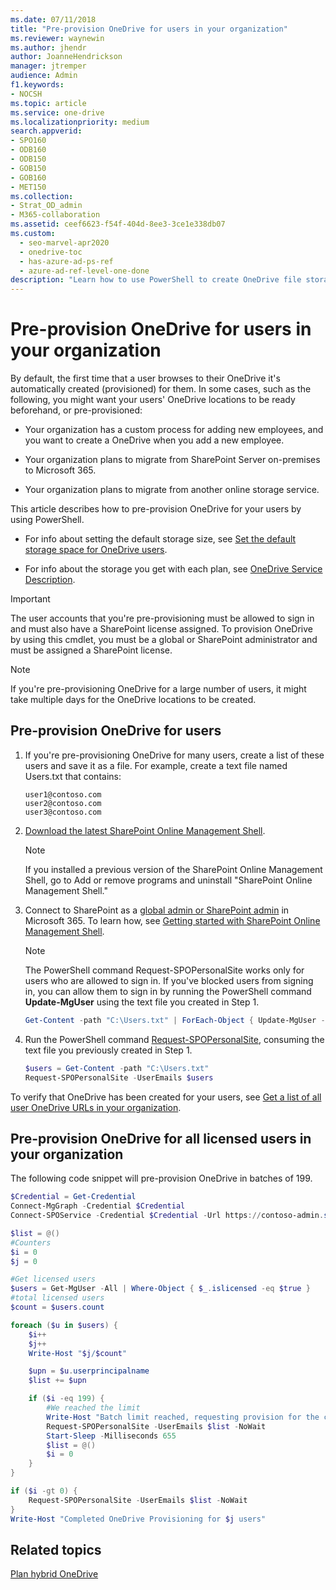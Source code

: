 ```yaml
---
ms.date: 07/11/2018
title: "Pre-provision OneDrive for users in your organization"
ms.reviewer: waynewin
ms.author: jhendr
author: JoanneHendrickson
manager: jtremper
audience: Admin
f1.keywords:
- NOCSH
ms.topic: article
ms.service: one-drive
ms.localizationpriority: medium
search.appverid:
- SPO160
- ODB160
- ODB150
- GOB150
- GOB160
- MET150
ms.collection: 
- Strat_OD_admin
- M365-collaboration
ms.assetid: ceef6623-f54f-404d-8ee3-3ce1e338db07
ms.custom:
  - seo-marvel-apr2020
  - onedrive-toc
  - has-azure-ad-ps-ref
  - azure-ad-ref-level-one-done
description: "Learn how to use PowerShell to create OneDrive file storage for your users instead of waiting for the storage space to be automatically provisioned by the service."
---
```


# Pre-provision OneDrive for users in your organization

By default, the first time that a user browses to their OneDrive it's automatically created (provisioned) for them. In some cases, such as the following, you might want your users' OneDrive locations to be ready beforehand, or pre-provisioned:

- Your organization has a custom process for adding new employees, and you want to create a OneDrive when you add a new employee.

- Your organization plans to migrate from SharePoint Server on-premises to Microsoft 365.

- Your organization plans to migrate from another online storage service.

This article describes how to pre-provision OneDrive for your users by using PowerShell.

- For info about setting the default storage size, see [Set the default storage space for OneDrive users](set-default-storage-space.md).

- For info about the storage you get with each plan, see [OneDrive Service Description](/office365/servicedescriptions/onedrive-for-business-service-description).

> [!IMPORTANT]
> The user accounts that you're pre-provisioning must be allowed to sign in and must also have a SharePoint license assigned.
> To provision OneDrive by using this cmdlet, you must be a global or SharePoint administrator and must be assigned a SharePoint license.


> [!NOTE]
> If you're pre-provisioning OneDrive for a large number of users, it might take multiple days for the OneDrive locations to be created. 

## Pre-provision OneDrive for users

1. If you're pre-provisioning OneDrive for many users, create a list of these users and save it as a file. For example, create a text file named Users.txt that contains:

    ```
    user1@contoso.com
    user2@contoso.com
    user3@contoso.com
    ```

2. [Download the latest SharePoint Online Management Shell](https://go.microsoft.com/fwlink/p/?LinkId=255251).

    > [!NOTE]
    > If you installed a previous version of the SharePoint Online Management Shell, go to Add or remove programs and uninstall "SharePoint Online Management Shell."

3. Connect to SharePoint as a [global admin or SharePoint admin](/sharepoint/sharepoint-admin-role) in Microsoft 365. To learn how, see [Getting started with SharePoint Online Management Shell](/powershell/sharepoint/sharepoint-online/connect-sharepoint-online).

    > [!NOTE]
    > The PowerShell command Request-SPOPersonalSite works only for users who are allowed to sign in. If you've blocked users from signing in, you can allow them to sign in by running the PowerShell command **Update-MgUser** using the text file you created in Step 1.
    >
    >```PowerShell
    >Get-Content -path "C:\Users.txt" | ForEach-Object { Update-MgUser -UserPrincipalName $_ -BlockCredential $False }
    >```

4. Run the PowerShell command [Request-SPOPersonalSite](/powershell/module/sharepoint-online/request-spopersonalsite?view=sharepoint-ps&preserve-view=true), consuming the text file you previously created in Step 1.

    ```PowerShell
    $users = Get-Content -path "C:\Users.txt"
    Request-SPOPersonalSite -UserEmails $users
    ```

To verify that OneDrive has been created for your users, see [Get a list of all user OneDrive URLs in your organization](list-onedrive-urls.md).


## Pre-provision OneDrive for all licensed users in your organization

The following code snippet will pre-provision OneDrive in batches of 199.

```PowerShell
$Credential = Get-Credential
Connect-MgGraph -Credential $Credential
Connect-SPOService -Credential $Credential -Url https://contoso-admin.sharepoint.com

$list = @()
#Counters
$i = 0
$j = 0

#Get licensed users
$users = Get-MgUser -All | Where-Object { $_.islicensed -eq $true }
#total licensed users
$count = $users.count

foreach ($u in $users) {
    $i++
    $j++
    Write-Host "$j/$count"

    $upn = $u.userprincipalname
    $list += $upn

    if ($i -eq 199) {
        #We reached the limit
        Write-Host "Batch limit reached, requesting provision for the current batch"
        Request-SPOPersonalSite -UserEmails $list -NoWait
        Start-Sleep -Milliseconds 655
        $list = @()
        $i = 0
    }
}

if ($i -gt 0) {
    Request-SPOPersonalSite -UserEmails $list -NoWait
}
Write-Host "Completed OneDrive Provisioning for $j users"
```

## Related topics

[Plan hybrid OneDrive](/SharePoint/hybrid/plan-hybrid-onedrive-for-business)
